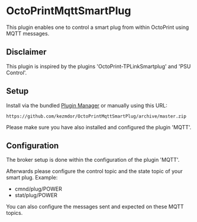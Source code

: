# OctoPrintMqttSmartPlug

This plugin enables one to control a smart plug from within OctoPrint using MQTT messages.

## Disclaimer

This plugin is inspired by the plugins 'OctoPrint-TPLinkSmartplug' and 'PSU Control'.

## Setup

Install via the bundled [Plugin Manager](https://github.com/foosel/OctoPrint/wiki/Plugin:-Plugin-Manager)
or manually using this URL:

    https://github.com/kezmdor/OctoPrintMqttSmartPlug/archive/master.zip

Please make sure you have also installed and configured the plugin 'MQTT'.

## Configuration

The broker setup is done within the configuration of the plugin 'MQTT'.

Afterwards please configure the control topic and the state topic of your smart plug.
Example:
* cmnd/plug/POWER
* stat/plug/POWER

You can also configure the messages sent and expected on these MQTT topics.